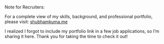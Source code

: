 Note for Recruiters:

For a complete view of my skills, background, and professional portfolio, please visit: [shubhamkuma.me](https://shubhamkuma.me)

I realized I forgot to include my portfolio link in a few job applications, so I’m sharing it here. Thank you for taking the time to check it out!
